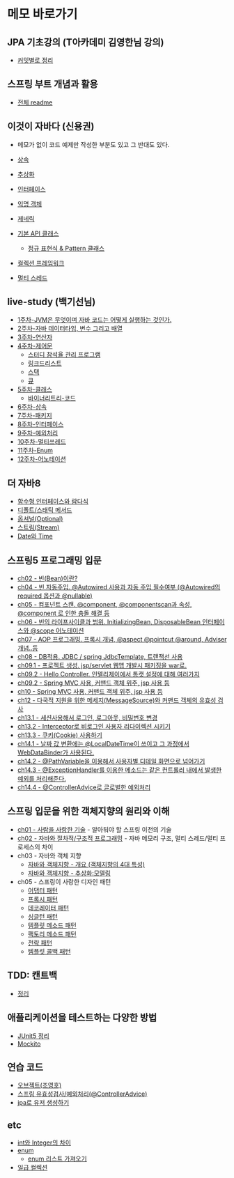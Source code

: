 
# 메모 바로가기

## JPA 기초강의 (T아카데미 김영한님 강의)
- [커밋별로 정리](https://github.com/soongjamm/hello-jpa/commits/master)

## 스프링 부트 개념과 활용
- [전체 readme](https://github.com/soongjamm/java-study/tree/whiteship-spring-boot-lecture/src/whiteship_spring_boot)


## 이것이 자바다 (신용권)
- 메모가 없이 코드 예제만 작성한 부분도 있고 그 반대도 있다.

- [상속](https://github.com/soongjamm/this-is-the-java/blob/master/src/this_is_the_java/inheritance)
- [추상화](https://github.com/soongjamm/this-is-the-java/blob/master/src/this_is_the_java/inheritance/abstraction)
- [인터페이스](https://github.com/soongjamm/this-is-the-java/blob/master/src/this_is_the_java/Interface)
- [익명 객체](https://github.com/soongjamm/this-is-the-java/blob/master/src/this_is_the_java/nestedClassAndInterface)
- [제네릭](https://github.com/soongjamm/this-is-the-java/blob/master/src/this_is_the_java/generic)
- [기본 API 클래스](https://github.com/soongjamm/this-is-the-java/blob/master/src/this_is_the_java/javaAPI)
  - [정규 표현식 & Pattern 클래스](https://github.com/soongjamm/this-is-the-java/blob/master/src/this_is_the_java/javaAPI/RegExp)
- [컬렉션 프레임워크](https://github.com/soongjamm/this-is-the-java/blob/master/src/this_is_the_java/collection)
- [멀티 스레드](https://github.com/soongjamm/this-is-the-java/blob/master/src/this_is_the_java/multiThread)


## live-study (백기선님)

- [1주차-JVM은 무엇이며 자바 코드는 어떻게 실행하는 것인가.](https://soongjamm.tistory.com/95)
- [2주차-자바 데이터타입, 변수 그리고 배열](https://soongjamm.tistory.com/97)
- [3주차-연산자](https://soongjamm.tistory.com/100)
- [4주차-제어문](https://soongjamm.tistory.com/110)
    - [스터디 참석율 관리 프로그램](https://github.com/soongjamm/live-study-participant-checker)
    - [링크드리스트](https://soongjamm.tistory.com/107)
    - [스택](https://soongjamm.tistory.com/108)
    - [큐](https://soongjamm.tistory.com/109)
- [5주차-클래스](https://soongjamm.tistory.com/111)
    - [바이너리트리-코드](https://github.com/soongjamm/java-study/commit/f02dd27c9f7fe3c4b03075e8624da217d20ad0fb)
- [6주차-상속](https://soongjamm.tistory.com/117)
- [7주차-패키지](https://soongjamm.tistory.com/118)
- [8주차-인터페이스](https://soongjamm.tistory.com/119)
- [9주차-예외처리](https://soongjamm.tistory.com/124)
- [10주차-멀티쓰레드](https://soongjamm.tistory.com/128)
- [11주차-Enum](https://github.com/soongjamm/java-study/tree/master/src/live_study/src/main/java/week11)
- [12주차-어노테이션](https://github.com/soongjamm/java-study/tree/master/src/live_study/src/main/java/week12)

## 더 자바8

- [함수형 인터페이스와 람다식](https://github.com/soongjamm/java-study/tree/master/src/java8/functional_interface_and_lambda)
- [디폴트/스태틱 메서드](https://github.com/soongjamm/java-study/tree/master/src/java8/interface_change)
- [옵셔널(Optional)](https://github.com/soongjamm/java-study/tree/master/src/java8/optional)
- [스트림(Stream)](https://github.com/soongjamm/java-study/tree/master/src/java8/stream)
- [Date와 Time](https://github.com/soongjamm/java-study/tree/master/src/java8/date_time)

## 스프링5 프로그래밍 입문

- [ch02 - 빈(Bean)이란?]()
- [ch04 - 빈 자동주입. @Autowired 사용과 자동 주입 필수여부 (@Autowired의 required 옵션과 @nullable)](https://github.com/soongjamm/java-study/commit/79c80c192720ab31f3b4f9dac4cce13e312d7c0e)
- [ch05 - 컴포넌트 스캔. @component, @componentscan과 속성, @component 로 인한 충돌 해결 등](https://github.com/soongjamm/java-study/commit/5734f525707db7df7227b13ddc1a9ef05ca4bf79)
- [ch06 - 빈의 라이프사이클과 범위. InitializingBean, DisposableBean 인터페이스와 @scope 어노테이션](https://github.com/soongjamm/java-study/commit/af8497fef1fbf47cbb2874f9df693e51bb87e17b)
- [ch07 - AOP 프로그래밍. 프록시 개념, @aspect @pointcut @around, Adviser 개념..등](https://github.com/soongjamm/java-study/commit/0db728af434149bf20dea13c65d07d6035019614)
- [ch08 - DB적용. JDBC / spring JdbcTemplate, 트랜잭선 사용](https://github.com/soongjamm/java-study/commit/368887d162bb02657f2ee84fd0858c0a774472cf)
- [ch09.1 - 프로젝트 생성. jsp/servlet 웹앱 개발시 패키징을 war로.](https://github.com/soongjamm/java-study/commit/f2d278ca8acb79b2a7e4dfced93f4924473b16c6)
- [ch09.2 - Hello Controller. 인텔리제이에서 톰캣 설정에 대해 여러가지](https://github.com/soongjamm/java-study/commit/4a627f9baff738d494c02b2d1021d60bc5f23ab4)
- [ch09.2 - Spring MVC 사용, 커맨드 객체 위주, jsp 사용 등](https://github.com/soongjamm/java-study/commit/6e141ffc1234c6d473447f1337d25c723211ad09)
- [ch10 -  Spring MVC 사용, 커맨드 객체 위주, jsp 사용 등](https://github.com/soongjamm/java-study/commit/6e141ffc1234c6d473447f1337d25c723211ad09)
- [ch12 -  다국적 지원을 위한 메세지(MessageSource)와 커맨드 객체의 유효성 검사](https://github.com/soongjamm/java-study/commit/e74d188bc1f0d42076de51c25301869a19a8eb92)
- [ch13.1 -  세션사용해서 로그인, 로그아웃, 비밀번호 변경](https://github.com/soongjamm/java-study/commit/7d7cb28cf1a38069843ed28a0aef935ddb25de47)
- [ch13.2 -  Interceptor로 비로그인 사용자 리다이렉션 시키기](https://github.com/soongjamm/java-study/commit/d38b759188a3e3cfb108988f80de8ff3a7a42abb)
- [ch13.3 -  쿠키(Cookie) 사용하기](https://github.com/soongjamm/java-study/commit/0a77b1bb42431715c96826f1b3df45eed57605bd)
- [ch14.1 -  날짜 값 변환에는 @LocalDateTime이 쓰이고 그 과정에서 WebDataBinder가 사용된다.](https://github.com/soongjamm/java-study/commit/846d036419a859b969a9152ab4c80f15c8353533)
- [ch14.2 -  @PathVariable을 이용해서 사용자별 디테일 화면으로 넘어가기](https://github.com/soongjamm/java-study/commit/7b2d74c65b3b3ac4f06076e3e4db6677ca61c0b5)
- [ch14.3 -   @ExceptionHandler를 이용한 메소드는 같은 컨트롤러 내에서 발생한 예외를 처리해준다.](https://github.com/soongjamm/java-study/commit/b27b333b20ffb723c7e1843cf6a46805b819b9f5)
- [ch14.4 -  @ControllerAdvice로 글로벌한 예외처리](https://github.com/soongjamm/java-study/commit/51d97bad53232b2b57b90fd94f1cee354ceed490)


## 스프링 입문을 위한 객체지향의 원리와 이해

- [ch01 - 사람을 사랑한 기술](https://github.com/soongjamm/java-study/tree/master/src/oop/principlesAndUnderstanding/ch01) - 알아둬야 할 스프링 이전의 기술
- [ch02 - 자바와 절차적/구조적 프로그래밍](https://github.com/soongjamm/java-study/tree/master/src/oop/principlesAndUnderstanding/ch02) - 자바 메모리 구조, 멀티 스레드/멀티 프로세스의 차이
- ch03 - 자바와 객체 지향
    - [자바와 객체지향 - 개요 (객체지향의 4대 특성)](https://soongjamm.tistory.com/98)
    - [자바와 객체지향 - 추상화:모델링](https://soongjamm.tistory.com/101)
- ch05 - 스프링이 사랑한 디자인 패턴
    - [어댑터 패턴](src/oop/principlesAndUnderstanding/src/main/java/ch06/adapter_pattern/)
    - [프록시 패턴](https://soongjamm.tistory.com/112)
    - [데코레이터 패턴](https://soongjamm.tistory.com/114)
    - [싱글턴 패턴](https://soongjamm.tistory.com/113)
    - [템플릿 메소드 패턴]()
    - [팩토리 메소드 패턴]()
    - [전략 패턴](https://soongjamm.tistory.com/115)
    - [템플릿 콜백 패턴](https://soongjamm.tistory.com/116)


## TDD: 캔트백
- [정리](https://github.com/soongjamm/java-study/tree/master/src/test_driven_development_by_example)

## 애플리케이션을 테스트하는 다양한 방법
- [JUnit5 정리](https://github.com/soongjamm/java-study/tree/master/src/whiteship_test_code)
- [Mockito](https://github.com/soongjamm/java-study/blob/master/src/whiteship_test_code/src/test/java/com/example/test_code/StudyServiceTest.java)

## 연습 코드
- [오브젝트(조영호)](https://github.com/soongjamm/java-study/tree/master/src/start-boot/src/main/java/com/soongjamm/startboot/objects_practice)
- [스프링 유효성검사/예외처리(@ControllerAdvice)](https://github.com/soongjamm/java-study/tree/master/src/start-boot/src/main/java/com/soongjamm/startboot/validator_json)
- [jpa로 유저 생성하기](https://github.com/soongjamm/java-study/tree/master/src/start-boot/src/main/java/com/soongjamm/startboot/practice)       

## etc
- [int와 Integer의 차이](https://soongjamm.tistory.com/120)
- [enum](https://github.com/soongjamm/this-is-the-java/blob/master/src/etc/enums)
    - [enum 리스트 가져오기](https://github.com/soongjamm/this-is-the-java/blob/master/src/etc/enums/enumExample)
- [일급 컬렉션](https://github.com/soongjamm/this-is-the-java/blob/master/src/etc/first_class_collection)
